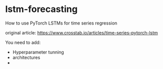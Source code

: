 # lstm-forecasting
How to use PyTorch LSTMs for time series regression

original article:
https://www.crosstab.io/articles/time-series-pytorch-lstm

You need to add:

- Hyperparameter tunning
- architectures
- 
